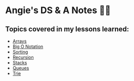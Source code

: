 # Angie's DS & A Notes 📝✨ 

<h2>Topics covered in my lessons learned:</h2>

- [Arrays](https://github.com/angieintech/my-ds-a-notes/tree/main/Arrays)
- [Big O Notation]()
- [Sorting]()
- [Recursion]()
- [Stacks]()
- [Queues]()
- [Trie]()

